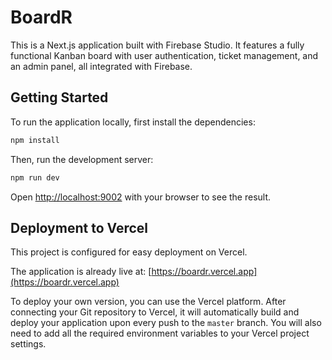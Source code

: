 # BoardR

This is a Next.js application built with Firebase Studio. It features a fully functional Kanban board with user authentication, ticket management, and an admin panel, all integrated with Firebase.

## Getting Started

To run the application locally, first install the dependencies:

```bash
npm install
```

Then, run the development server:

```bash
npm run dev
```

Open [http://localhost:9002](http://localhost:9002) with your browser to see the result.


## Deployment to Vercel

This project is configured for easy deployment on Vercel.

The application is already live at: [https://boardr.vercel.app](https://boardr.vercel.app)

To deploy your own version, you can use the Vercel platform. After connecting your Git repository to Vercel, it will automatically build and deploy your application upon every push to the `master` branch. You will also need to add all the required environment variables to your Vercel project settings.
